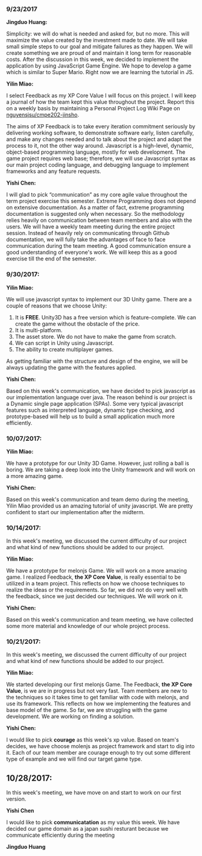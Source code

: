 ### 9/23/2017
**Jingduo Huang:** 

Simplicity: we will do what is needed and asked for, but no more. This will maximize the value created by the investment made to date. We will take small simple steps to our goal and mitigate failures as they happen. We will create something we are proud of and maintain it long term for reasonable costs. After the discussion in this week, we decided to implement the application by using JavaScript Game Engine. We hope to develop a game which is similar to Super Mario. Right now we are learning the tutorial in JS. 

**Yilin Miao:**

I select Feedback as my XP Core Value I will focus on this project. I will keep a journal of how the team kept this value throughout the project. Report this on a weekly basis by maintaining a Personal Project Log Wiki Page on [ nguyensjsu/cmpe202-jinsho](https://github.com/nguyensjsu/cmpe202-jinsho).

The aims of XP Feedback is to take every iteration commitment seriously by delivering working software, to demonstrate software early, listen carefully, and make any changes needed and to talk about the project and adapt the process to it, not the other way around. Javascript is a high-level, dynamic, object-based programming language, mostly for web development. The game project requires web base; therefore, we will use Javascript syntax as our main project coding language, and debugging language to implement frameworks and any feature requests. 

**Yishi Chen:**

I will glad to pick “communication” as my core agile value throughout the term project exercise this semester. Extreme Programming does not depend on extensive documentation. As a matter of fact, extreme programming documentation is suggested only when necessary. So the methodology relies heavily on communication between team members and also with the users. We will have a weekly team meeting during the entire project session. Instead of heavily rely on communicating through Github documentation, we will fully take the advantages of face to face communication during the team meeting. A good communication ensure a good understanding of everyone's work. We will keep this as a good exercise till the end of the semester.

### 9/30/2017: 
**Yilin Miao:**

We will use javascript syntax to implement our 3D Unity game. There are a couple of reasons that we choose Unity:
1. It is **FREE**. Unity3D has a free version which is feature-complete. We can create the game without the obstacle of the price.
2. It is multi-platform.
3. The asset store. We do not have to make the game from scratch.
4. We can script in Unity using Javascript.
5. The ability to create multiplayer games.

As getting familiar with the structure and design of the engine, we will be always updating the game with the features applied.

**Yishi Chen:**

Based on this week's communication, we have decided to pick javascript as our implementation language over java. The reason behind is our project is a Dynamic single page application (SPAs). Some very typical javascript features such as interpreted language, dynamic type checking, and prototype-based will help us to build a small application much more efficiently. 

### 10/07/2017: 
**Yilin Miao:**

We have a prototype for our Unity 3D Game. However, just rolling a ball is boring. We are taking a deep look into the Unity framework and will work on a more amazing game.

**Yishi Chen:**

Based on this week's communication and team demo during the meeting, Yilin Miao provided us an amazing tutorial of unity javascript. We are pretty confident to start our implementation after the midterm.

### 10/14/2017: 

In this week's meeting, we discussed the current difficulty of our project and what kind of new functions should be added to our project.

**Yilin Miao:**

We have a prototype for melonjs Game. We will work on a more amazing game. I realized Feedback, **the XP Core Value**, is really essential to be utilized in a team project. This reflects on how we choose techniques to realize the ideas or the requirements. So far, we did not do very well with the feedback, since we just decided our techniques. We will work on it.

**Yishi Chen:**

Based on this week's communication and team meeting, we have collected some more material and knowledge of our whole project process.

### 10/21/2017: 

In this week's meeting, we discussed the current difficulty of our project and what kind of new functions should be added to our project. 

**Yilin Miao:**

We started developing our first melonjs Game. The Feedback, **the XP Core Value**, is we are in progress but not very fast. Team members are new to the techniques so it takes time to get familiar with code with melonjs, and use its framework. This reflects on how we implementing the features and base model of the game. So far, we are struggling with the game development. We are working on finding a solution.

**Yishi Chen:**

I would like to pick **courage** as this week's xp value. Based on team's decides, we have choose molenjs as project framework and start to dig into it. Each of our team member are courage enough to try out some different type of example and we will find our target game type. 

## 10/28/2017:

In this week's meeting, we have move on and start to work on our first version.

**Yishi Chen**

I would like to pick **communicatation** as my value this week. We have decided our game domain as a japan sushi resturant because we communicate efficiently during the meeting


**Jingduo Huang**

